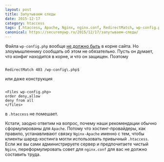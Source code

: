 ```yaml
---
layout: post
title: Запутываем следы
date: 2015-12-17
category: htaccess
tags: [.htaccess, Apache, Nginx, nginx.conf, RedirectMatch, wp-config.php]
canonical: https://securemywp.ru/2015/12/17/запутываем-следы/
---
```


Файла <code>wp-config.php</code> вообще [не должно быть](https://securemywp.ru/2014/12/04/убираем-конфиг-наверх/) в корне сайта. Но злоумышленнику сообщать об этом не обязательно. Пусть он думает, что конфиг находится в корне, и что он защищен. Поэтому 
<pre><code>
RedirectMatch 403 /wp-config\.php$
</code></pre>
или даже конструкция
<pre><code>
&lt;Files wp-config.php&gt;
order deny,allow
deny from all
&lt;/files&gt;
</code></pre>
в <code>.htaccess</code> не помешает.

Кстати, заодно ответим на вопрос, почему наши рекомендации обычно сформулированы для <code>Apache</code>. Потому что хостинг-провайдеры, как правило, устанавливают связку <code>Nginx-Apache</code> именно с тем, чтобы клиенты шаред-хостинга могли использовать привычный <code>.htaccess</code>. Если же вы сами администрируете сервер и предпочитаете чистый <code>Nginx</code>, переформулировать совет для <code>nginx.conf</code> для вас не должно составить труда.

